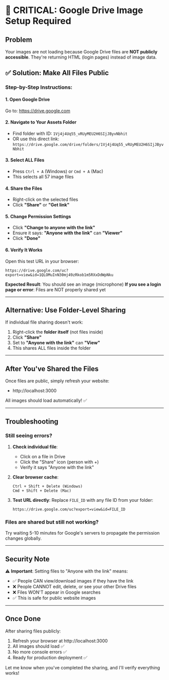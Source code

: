 # 🚨 CRITICAL: Google Drive Image Setup Required

## Problem
Your images are not loading because Google Drive files are **NOT publicly accessible**. They're returning HTML (login pages) instead of image data.

## ✅ Solution: Make All Files Public

### Step-by-Step Instructions:

#### 1. Open Google Drive
Go to: https://drive.google.com

#### 2. Navigate to Your Assets Folder
- Find folder with ID: `1Vj4j4Uq55_vRUyMEU2H6SIjJByvNbhit`
- OR use this direct link: `https://drive.google.com/drive/folders/1Vj4j4Uq55_vRUyMEU2H6SIjJByvNbhit`

#### 3. Select ALL Files
- Press `Ctrl + A` (Windows) or `Cmd + A` (Mac)
- This selects all 57 image files

#### 4. Share the Files
- Right-click on the selected files
- Click **"Share"** or **"Get link"**

#### 5. Change Permission Settings
- Click **"Change to anyone with the link"**
- Ensure it says: **"Anyone with the link"** can **"Viewer"**
- Click **"Done"**

#### 6. Verify It Works
Open this test URL in your browser:
```
https://drive.google.com/uc?export=view&id=1QLOMuInN30mj49zRkob1m5RXxDdWpNku
```

**Expected Result**: You should see an image (microphone)
**If you see a login page or error**: Files are NOT properly shared yet

---

## Alternative: Use Folder-Level Sharing

If individual file sharing doesn't work:

1. Right-click the **folder itself** (not files inside)
2. Click **"Share"**
3. Set to **"Anyone with the link"** can **"View"**
4. This shares ALL files inside the folder

---

## After You've Shared the Files

Once files are public, simply refresh your website:
- http://localhost:3000

All images should load automatically! ✅

---

## Troubleshooting

### Still seeing errors?

1. **Check individual file**:
   - Click on a file in Drive
   - Click the "Share" icon (person with +)
   - Verify it says "Anyone with the link"

2. **Clear browser cache**:
   ```
   Ctrl + Shift + Delete (Windows)
   Cmd + Shift + Delete (Mac)
   ```

3. **Test URL directly**:
   Replace `FILE_ID` with any file ID from your folder:
   ```
   https://drive.google.com/uc?export=view&id=FILE_ID
   ```

### Files are shared but still not working?

Try waiting 5-10 minutes for Google's servers to propagate the permission changes globally.

---

## Security Note

⚠️ **Important**: Setting files to "Anyone with the link" means:
- ✅ People CAN view/download images if they have the link
- ❌ People CANNOT edit, delete, or see your other Drive files
- ❌ Files WON'T appear in Google searches
- ✅ This is safe for public website images

---

## Once Done

After sharing files publicly:
1. Refresh your browser at http://localhost:3000
2. All images should load ✅
3. No more console errors ✅
4. Ready for production deployment ✅

Let me know when you've completed the sharing, and I'll verify everything works!
